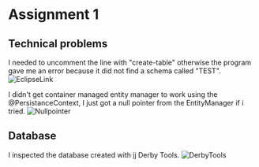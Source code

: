 # Assignment 1

## Technical problems

I needed to uncomment the line with "create-table" otherwise the program gave me an error because it did not find a schema called "TEST".
![EclipseLink](https://github.com/andreasgarvik/dat250-assignment-1/blob/master/eclipselink.png)

I didn't get container managed entity manager to work using the @PersistanceContext, I just got a null pointer from the EntityManager if i tried.
![Nullpointer](https://github.com/andreasgarvik/dat250-assignment-1/blob/master/nullpointer.png)

## Database

I inspected the database created with [ij](http://db.apache.org/derby/papers/DerbyTut/ij_intro.html) Derby Tools.
![DerbyTools](https://github.com/andreasgarvik/dat250-assignment-1/blob/master/derbytools.png)
